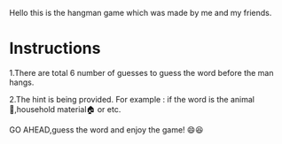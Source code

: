 Hello this is the hangman game which was made by me and my friends.

# Instructions
1.There are total 6 number of guesses to guess the word before the man hangs.


2.The hint is being provided. For example : if the word is the animal🦁,household material🏠 or etc.

GO AHEAD,guess the word and enjoy the game! 😄😆






